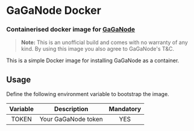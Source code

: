 # GaGaNode Docker

### Containerised docker image for [GaGaNode](https://gaganode.com)

>**Note:** This is an unofficial build and comes with no warranty of any kind. By using this image you also agree to GaGaNode's T&C.

This is a simple Docker image for installing GaGaNode as a container.

## Usage
Define the following environment variable to bootstrap the image.

Variable | Description | Mandatory |
| :---: | :---: | :---: |
| TOKEN | Your GaGaNode token | YES |
